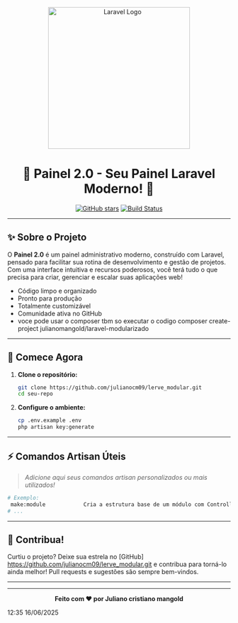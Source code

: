 <p align="center">
    <img src="https://raw.githubusercontent.com/laravel/art/master/logo-lockup/5%20SVG/2%20CMYK/1%20Full%20Color/laravel-logolockup-cmyk-red.svg" width="320" alt="Laravel Logo">
</p>

<h1 align="center">🚀 Painel 2.0 - Seu Painel Laravel Moderno! 🚀</h1>

<p align="center">
    <a href="https://github.com/julianocm09/lerve_modular"><img src="https://img.shields.io/github/stars/julianocm09/lerve_modular?style=social" alt="GitHub stars"></a>
    <a href="https://github.com/julianocm09/lerve_modular/actions"><img src="https://github.com/julianocm09/lerve_modular/workflows/CI/badge.svg" alt="Build Status"></a>
   
</p>

---

## ✨ Sobre o Projeto

O **Painel 2.0** é um painel administrativo moderno, construído com Laravel, pensado para facilitar sua rotina de desenvolvimento e gestão de projetos. Com uma interface intuitiva e recursos poderosos, você terá tudo o que precisa para criar, gerenciar e escalar suas aplicações web!

- Código limpo e organizado
- Pronto para produção
- Totalmente customizável
- Comunidade ativa no GitHub
- voce pode usar o composer tbm so executar o codigo composer create-project julianomangold/laravel-modularizado
---

## 🚀 Comece Agora

1. **Clone o repositório:**
     ```bash
     git clone https://github.com/julianocm09/lerve_modular.git
     cd seu-repo
     ```


2. **Configure o ambiente:**
     ```bash
     cp .env.example .env
     php artisan key:generate
     ```

---

## ⚡ Comandos Artisan Úteis

> _Adicione aqui seus comandos artisan personalizados ou mais utilizados!_

```bash
# Exemplo:
 make:module            Cria a estrutura base de um módulo com Controller, Model, View, Rotas e adiciona no menu
# ...
```

---

## 🌟 Contribua!

Curtiu o projeto? Deixe sua estrela no [GitHub] https://github.com/julianocm09/lerve_modular.git e contribua para torná-lo ainda melhor! Pull requests e sugestões são sempre bem-vindos.

---


---

<p align="center">
    <b>Feito com ❤️ por Juliano cristiano mangold</b>
</p>
12:35 16/06/2025